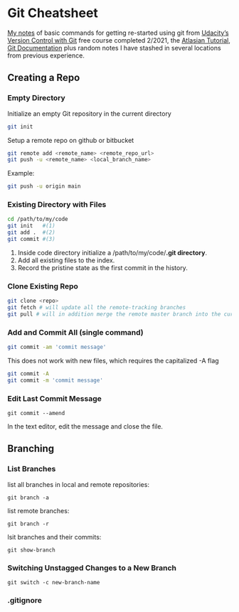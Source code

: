 
# Git Cheatsheet

[My notes](https://rcmadden.github.io/notes/#/git-version-control) of basic commands for getting re-started using git from [Udacity’s Version Control with Git](https://www.udacity.com/course/version-control-with-git--ud123) free course completed 2/2021, the [Atlasian Tutorial](https://www.atlassian.com/git/tutorials), [Git Documentation](https://git-scm.com/docs) plus random notes I have stashed in several locations from previous experience.

## Creating a Repo
### Empty Directory
Initialize an empty Git repository in the current directory
```bash 
git init
```
Setup a remote repo on github or bitbucket
```bash 
git remote add <remote_name> <remote_repo_url>
git push -u <remote_name> <local_branch_name>
```
Example:
```bash 
git push -u origin main
```
### Existing Directory with Files
```bash 
cd /path/to/my/code
git init   #(1)
git add .  #(2)
git commit #(3)
```
1.  Inside code directory initialize a /path/to/my/code/**.git directory**.
2.  Add all existing files to the index.
3.  Record the pristine state as the first commit in the history.

### Clone Existing Repo
```bash
git clone <repo>
git fetch # will update all the remote-tracking branches
git pull # will in addition merge the remote master branch into the current master branch
```
### Add and Commit All (single command) 
```sh
git commit -am 'commit message'
```
This does not work with new files, which requires the capitalized -A flag
```sh 
git commit -A
git commit -m 'commit message'
```

### Edit Last Commit Message
```
git commit --amend
```
In the text editor, edit the message and close the file.

## Branching

### List Branches
list all branches in local and remote repositories:
``` 
git branch -a 
```
list remote branches:
``` 
git branch -r
```
lsit branches and their commits:
``` 
git show-branch
```


### Switching Unstagged Changes to a New Branch
``` 
git switch -c new-branch-name
```

### .gitignore
<script src="https://gist.github.com/rcmadden/ed57a253474c833eba01f7eaca6ec374.js"></script>
